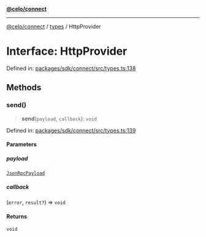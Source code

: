 [**@celo/connect**](../../README.md)

***

[@celo/connect](../../modules.md) / [types](../README.md) / HttpProvider

# Interface: HttpProvider

Defined in: [packages/sdk/connect/src/types.ts:138](https://github.com/celo-org/developer-tooling/blob/master/packages/sdk/connect/src/types.ts#L138)

## Methods

### send()

> **send**(`payload`, `callback`): `void`

Defined in: [packages/sdk/connect/src/types.ts:139](https://github.com/celo-org/developer-tooling/blob/master/packages/sdk/connect/src/types.ts#L139)

#### Parameters

##### payload

[`JsonRpcPayload`](JsonRpcPayload.md)

##### callback

(`error`, `result?`) => `void`

#### Returns

`void`
